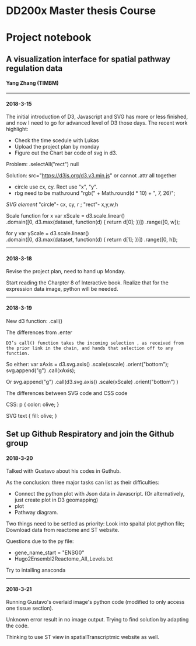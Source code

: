 # DD200x Master thesis Course
# Project notebook
## A visualization interface for spatial pathway regulation data
#### Yang Zhang (TIMBM)

---
#### 2018-3-15
The initial introduction of D3, Javascript and SVG has more or less finished, and now I need to go for advanced level of D3 those days.
The recent work highlight:

* Check the time scedule with Lukas
* Upload the project plan by monday  
* Figure out the Chart bar code of svg in d3.

Problem: .selectAll("rect") null

Solution: src="https://d3js.org/d3.v3.min.js" or cannot .attr all together

* circle use cx, cy. Rect use "x", "y".
* rbg need to be math.round
  "rgb(" + Math.round(d * 10) + ", 7, 26)";

*SVG element*
  "circle"- cx, cy, r ; "rect"- x,y,w,h

Scale function for x
  var xScale = d3.scale.linear()                     
                .domain([0, d3.max(dataset, function(d) { return d[0]; })])                     .range([0, w]);

for y
    var yScale = d3.scale.linear()                     
                .domain([0, d3.max(dataset, function(d) { return d[1]; })])                     .range([0, h]);

----
#### 2018-3-18

Revise the project plan, need to hand up Monday.

Start reading the Charpter 8 of Interactive book. Realize that for the expression data image, python will be needed.

----
#### 2018-3-19

New d3 function: .call()

The differences from .enter

    D3’s call() function takes the incoming selection , as received from the prior link in the chain, and hands that selection off to any function.

 So either:
  var xAxis = d3.svg.axis()
      .scale(xscale)
      .orient("bottom");
    svg.append("g")
    .call(xAxis);

Or
    svg.append("g")
    .call(d3.svg.axis()
    .scale(xScale)
    .orient("bottom")
    )

The differences between SVG code and CSS code

CSS:
    p {    color: olive; }

SVG
    text {    fill: olive; }

Set up Github Respiratory and join the Github group
----
#### 2018-3-20

Talked with Gustavo about his codes in Guthub.

As the conclusion: three major tasks can list as their difficulties:

* Connect the python plot with Json data in Javascript. (Or alternatively, just create plot in D3 geomapping)
* plot
* Pathway diagram.

Two things need to be settled as priority:  Look into spaital plot python file; Download data from reactome and ST website.

Questions due to the py file:

* gene_name_start = "ENSG0"
* Hugo2Ensembl2Reactome_All_Levels.txt

Try to intalling anaconda

----
#### 2018-3-21  

Running Gustavo's overlaid image's python code (modified to only access one tissue section).

Unknown error result in no image output. Trying to find solution by adapting the code.

Thinking to use ST view in spatialTranscriptmic website as well.

